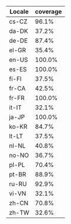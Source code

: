 ﻿| Locale | coverage |
| ------ | -------- |
| cs-CZ | 96.1% |
| da-DK | 37.2% |
| de-DE | 87.4% |
| el-GR | 35.4% |
| en-US | 100.0% |
| es-ES | 100.0% |
| fi-FI | 37.5% |
| fr-CA | 42.5% |
| fr-FR | 100.0% |
| it-IT | 32.1% |
| ja-JP | 100.0% |
| ko-KR | 84.7% |
| lt-LT | 37.5% |
| nl-NL | 40.8% |
| no-NO | 36.7% |
| pl-PL | 70.4% |
| pt-BR | 88.9% |
| ru-RU | 92.9% |
| vi-VN | 32.1% |
| zh-CN | 70.8% |
| zh-TW | 32.6% |
